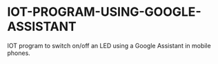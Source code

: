 # IOT-PROGRAM-USING-GOOGLE-ASSISTANT
IOT program to switch on/off an LED using a Google Assistant in mobile phones.

